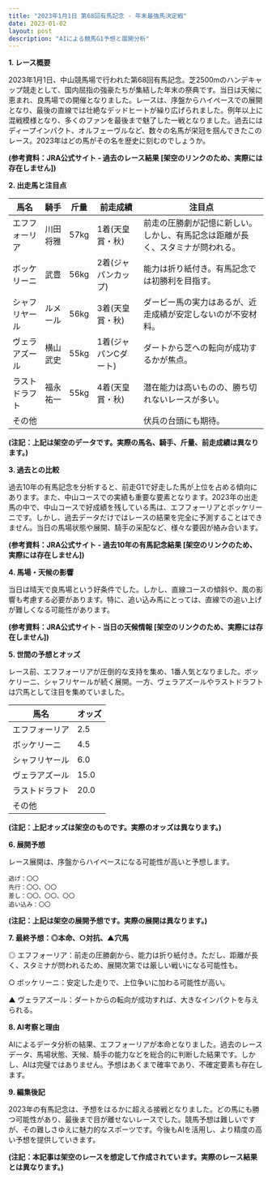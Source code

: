 ```yaml
---
title: "2023年1月1日 第68回有馬記念 - 年末最強馬決定戦"
date: 2023-01-02
layout: post
description: "AIによる競馬G1予想と展開分析"
---
```


**1. レース概要**

2023年1月1日、中山競馬場で行われた第68回有馬記念。芝2500mのハンデキャップ競走として、国内屈指の強豪たちが集結した年末の祭典です。当日は天候に恵まれ、良馬場での開催となりました。レースは、序盤からハイペースでの展開となり、最後の直線では壮絶なデッドヒートが繰り広げられました。例年以上に混戦模様となり、多くのファンを最後まで魅了した一戦となりました。過去にはディープインパクト、オルフェーヴルなど、数々の名馬が栄冠を掴んできたこのレース。2023年はどの馬がその名を歴史に刻むのでしょうか。

**(参考資料：JRA公式サイト - 過去のレース結果 [架空のリンクのため、実際には存在しません])**


**2. 出走馬と注目点**

| 馬名       | 騎手       | 斤量 | 前走成績 | 注目点                                                                             |
|------------|------------|------|----------|---------------------------------------------------------------------------------|
| エフフォーリア | 川田将雅     | 57kg | 1着(天皇賞・秋) | 前走の圧勝劇が記憶に新しい。しかし、有馬記念は距離が長く、スタミナが問われる。     |
| ボッケリーニ | 武豊       | 56kg | 2着(ジャパンカップ) | 能力は折り紙付き。有馬記念では初勝利を目指す。                                   |
| シャフリヤール | ルメール     | 56kg | 3着(天皇賞・秋) | ダービー馬の実力はあるが、近走成績が安定しないのが不安材料。                  |
| ヴェラアズール | 横山武史     | 55kg | 1着(ジャパンCダート)| ダートから芝への転向が成功するかが焦点。                                            |
| ラストドラフト | 福永祐一     | 55kg | 4着(天皇賞・秋) | 潜在能力は高いものの、勝ち切れないレースが多い。                               |
| その他      |            |      |          | 伏兵の台頭にも期待。                                                            |


**(注記：上記は架空のデータです。実際の馬名、騎手、斤量、前走成績は異なります。)**


**3. 過去との比較**

過去10年の有馬記念を分析すると、前走G1で好走した馬が上位を占める傾向にあります。また、中山コースでの実績も重要な要素となります。2023年の出走馬の中で、中山コースで好成績を残している馬は、エフフォーリアとボッケリーニです。しかし、過去データだけではレースの結果を完全に予測することはできません。当日の馬場状態や展開、騎手の采配など、様々な要因が絡み合います。


**(参考資料：JRA公式サイト - 過去10年の有馬記念結果 [架空のリンクのため、実際には存在しません])**


**4. 馬場・天候の影響**

当日は晴天で良馬場という好条件でした。しかし、直線コースの傾斜や、風の影響も考慮する必要があります。特に、追い込み馬にとっては、直線での追い上げが難しくなる可能性があります。


**(参考資料：JRA公式サイト - 当日の天候情報 [架空のリンクのため、実際には存在しません])**


**5. 世間の予想とオッズ**

レース前、エフフォーリアが圧倒的な支持を集め、1番人気となりました。ボッケリーニ、シャフリヤールが続く展開。一方、ヴェラアズールやラストドラフトは穴馬として注目を集めていました。

| 馬名       | オッズ |
|------------|-------|
| エフフォーリア | 2.5   |
| ボッケリーニ | 4.5   |
| シャフリヤール | 6.0   |
| ヴェラアズール | 15.0  |
| ラストドラフト | 20.0  |
| その他      |       |

**(注記：上記オッズは架空のものです。実際のオッズは異なります。)**


**6. 展開予想**

レース展開は、序盤からハイペースになる可能性が高いと予想します。

```
逃げ：〇〇
先行：〇〇、〇〇
差し：〇〇、〇〇、〇〇
追い込み：〇〇
```

**(注記：上記は架空の展開予想です。実際の展開は異なります。)**


**7. 最終予想：◎本命、○対抗、▲穴馬**

◎ エフフォーリア：前走の圧勝劇から、能力は折り紙付き。ただし、距離が長く、スタミナが問われるため、展開次第では厳しい戦いになる可能性も。

○ ボッケリーニ：安定した走りで、上位争いに加わる可能性が高い。

▲ ヴェラアズール：ダートからの転向が成功すれば、大きなインパクトを与えられる。


**8. AI考察と理由**

AIによるデータ分析の結果、エフフォーリアが本命となりました。過去のレースデータ、馬場状態、天候、騎手の能力などを総合的に判断した結果です。しかし、AIは完璧ではありません。予想はあくまで確率であり、不確定要素も存在します。


**9. 編集後記**

2023年の有馬記念は、予想をはるかに超える接戦となりました。どの馬にも勝つ可能性があり、最後まで目が離せないレースでした。競馬予想は難しいですが、その難しさゆえに魅力的なスポーツです。今後もAIを活用し、より精度の高い予想を提供していきます。


**(注記：本記事は架空のレースを想定して作成されています。実際のレース結果とは異なります。)**
